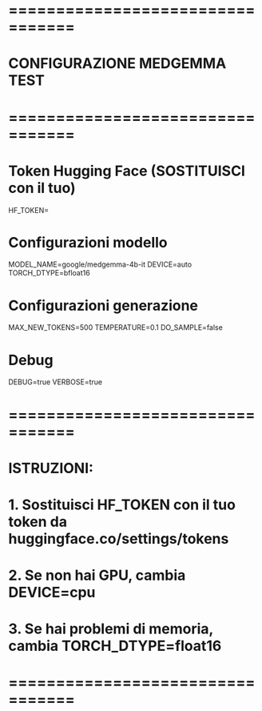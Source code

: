 # =================================
# CONFIGURAZIONE MEDGEMMA TEST
# =================================

# Token Hugging Face (SOSTITUISCI con il tuo)
HF_TOKEN=

# Configurazioni modello
MODEL_NAME=google/medgemma-4b-it
DEVICE=auto
TORCH_DTYPE=bfloat16

# Configurazioni generazione
MAX_NEW_TOKENS=500
TEMPERATURE=0.1
DO_SAMPLE=false

# Debug
DEBUG=true
VERBOSE=true

# =================================
# ISTRUZIONI:
# 1. Sostituisci HF_TOKEN con il tuo token da huggingface.co/settings/tokens
# 2. Se non hai GPU, cambia DEVICE=cpu
# 3. Se hai problemi di memoria, cambia TORCH_DTYPE=float16
# =================================